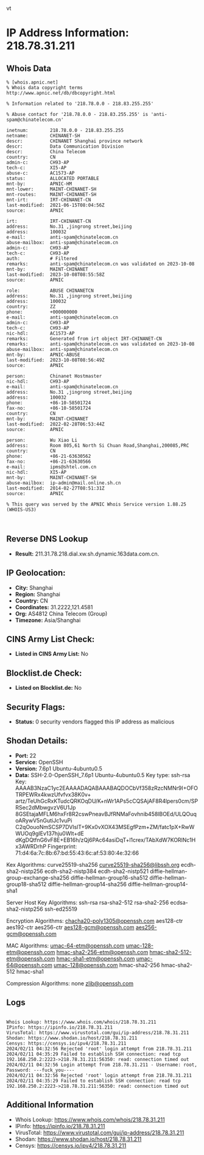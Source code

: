 vt
# IP Address Information: 218.78.31.211

## Whois Data
```
% [whois.apnic.net]
% Whois data copyright terms    http://www.apnic.net/db/dbcopyright.html

% Information related to '218.78.0.0 - 218.83.255.255'

% Abuse contact for '218.78.0.0 - 218.83.255.255' is 'anti-spam@chinatelecom.cn'

inetnum:        218.78.0.0 - 218.83.255.255
netname:        CHINANET-SH
descr:          CHINANET Shanghai province network
descr:          Data Communication Division
descr:          China Telecom
country:        CN
admin-c:        CH93-AP
tech-c:         XI5-AP
abuse-c:        AC1573-AP
status:         ALLOCATED PORTABLE
mnt-by:         APNIC-HM
mnt-lower:      MAINT-CHINANET-SH
mnt-routes:     MAINT-CHINANET-SH
mnt-irt:        IRT-CHINANET-CN
last-modified:  2021-06-15T08:04:56Z
source:         APNIC

irt:            IRT-CHINANET-CN
address:        No.31 ,jingrong street,beijing
address:        100032
e-mail:         anti-spam@chinatelecom.cn
abuse-mailbox:  anti-spam@chinatelecom.cn
admin-c:        CH93-AP
tech-c:         CH93-AP
auth:           # Filtered
remarks:        anti-spam@chinatelecom.cn was validated on 2023-10-08
mnt-by:         MAINT-CHINANET
last-modified:  2023-10-08T08:55:58Z
source:         APNIC

role:           ABUSE CHINANETCN
address:        No.31 ,jingrong street,beijing
address:        100032
country:        ZZ
phone:          +000000000
e-mail:         anti-spam@chinatelecom.cn
admin-c:        CH93-AP
tech-c:         CH93-AP
nic-hdl:        AC1573-AP
remarks:        Generated from irt object IRT-CHINANET-CN
remarks:        anti-spam@chinatelecom.cn was validated on 2023-10-08
abuse-mailbox:  anti-spam@chinatelecom.cn
mnt-by:         APNIC-ABUSE
last-modified:  2023-10-08T08:56:49Z
source:         APNIC

person:         Chinanet Hostmaster
nic-hdl:        CH93-AP
e-mail:         anti-spam@chinatelecom.cn
address:        No.31 ,jingrong street,beijing
address:        100032
phone:          +86-10-58501724
fax-no:         +86-10-58501724
country:        CN
mnt-by:         MAINT-CHINANET
last-modified:  2022-02-28T06:53:44Z
source:         APNIC

person:         Wu Xiao Li
address:        Room 805,61 North Si Chuan Road,Shanghai,200085,PRC
country:        CN
phone:          +86-21-63630562
fax-no:         +86-21-63630566
e-mail:         ipms@shtel.com.cn
nic-hdl:        XI5-AP
mnt-by:         MAINT-CHINANET-SH
abuse-mailbox:  ip-admin@mail.online.sh.cn
last-modified:  2014-02-27T08:51:31Z
source:         APNIC

% This query was served by the APNIC Whois Service version 1.88.25 (WHOIS-US3)



```
## Reverse DNS Lookup
- **Result:** 211.31.78.218.dial.xw.sh.dynamic.163data.com.cn.

## IP Geolocation:
- **City:** Shanghai
- **Region:** Shanghai
- **Country:** CN
- **Coordinates:** 31.2222,121.4581
- **Org:** AS4812 China Telecom (Group)
- **Timezone:** Asia/Shanghai

## CINS Army List Check:
- **Listed in CINS Army List:** 
No

## Blocklist.de Check:
- **Listed on Blocklist.de:** 
No

## Security Flags:
- **Status:** 0 security vendors flagged this IP address as malicious

## Shodan Details:
- **Port:** 22
- **Service:** OpenSSH
- **Version:** 7.6p1 Ubuntu-4ubuntu0.5
- **Data:** SSH-2.0-OpenSSH_7.6p1 Ubuntu-4ubuntu0.5
Key type: ssh-rsa
Key: AAAAB3NzaC1yc2EAAAADAQABAAABAQDOCbVf358zRzcNMNr9I+OFOTRPEWRx4kwzUfvfvx38K0v+
artz/TeUhGcRxKTudcQRKOqDU/K+nWr1APs5cCQSAjAF8R4lpers0cm/SPRSec2dMbwgvzV6U1Jp
8GSEtajaMFLM6hxFr8R2cswPneavBJfRNMaFovhnib458lBOEd/ULQOuqoARywV5nGutiJc1vuPi
C2qOouoNmSCSP7DVIslT+9Kx0vXOX43MSEgfPzm+ZM/fatc1pX+RwWWUOq9gIEv137hju0Wlt+dE
dKgDQtfnG6vF8E+EB16h/zQj6PAc64asiDqT+l1crex/TAbXdW7KORlNc1Hx3AWRDrhP
Fingerprint: 71:d4:6a:7c:8b:67:bd:55:43:6c:af:53:80:4e:32:66

Kex Algorithms:
	curve25519-sha256
	curve25519-sha256@libssh.org
	ecdh-sha2-nistp256
	ecdh-sha2-nistp384
	ecdh-sha2-nistp521
	diffie-hellman-group-exchange-sha256
	diffie-hellman-group16-sha512
	diffie-hellman-group18-sha512
	diffie-hellman-group14-sha256
	diffie-hellman-group14-sha1

Server Host Key Algorithms:
	ssh-rsa
	rsa-sha2-512
	rsa-sha2-256
	ecdsa-sha2-nistp256
	ssh-ed25519

Encryption Algorithms:
	chacha20-poly1305@openssh.com
	aes128-ctr
	aes192-ctr
	aes256-ctr
	aes128-gcm@openssh.com
	aes256-gcm@openssh.com

MAC Algorithms:
	umac-64-etm@openssh.com
	umac-128-etm@openssh.com
	hmac-sha2-256-etm@openssh.com
	hmac-sha2-512-etm@openssh.com
	hmac-sha1-etm@openssh.com
	umac-64@openssh.com
	umac-128@openssh.com
	hmac-sha2-256
	hmac-sha2-512
	hmac-sha1

Compression Algorithms:
	none
	zlib@openssh.com


## Logs
```

Whois Lookup: https://www.whois.com/whois/218.78.31.211
IPinfo: https://ipinfo.io/218.78.31.211
VirusTotal: https://www.virustotal.com/gui/ip-address/218.78.31.211
Shodan: https://www.shodan.io/host/218.78.31.211
Censys: https://censys.io/ipv4/218.78.31.211
2024/02/11 04:32:56 Rejected 'root' login attempt from 218.78.31.211
2024/02/11 04:35:29 Failed to establish SSH connection: read tcp 192.168.250.2:2223->218.78.31.211:56350: read: connection timed out
2024/02/11 04:32:56 Login attempt from 218.78.31.211 - Username: root, Password: ---fuck_you----
2024/02/11 04:32:56 Rejected 'root' login attempt from 218.78.31.211
2024/02/11 04:35:29 Failed to establish SSH connection: read tcp 192.168.250.2:2223->218.78.31.211:56350: read: connection timed out

```
## Additional Information
- Whois Lookup: https://www.whois.com/whois/218.78.31.211
- IPinfo: https://ipinfo.io/218.78.31.211
- VirusTotal: https://www.virustotal.com/gui/ip-address/218.78.31.211
- Shodan: https://www.shodan.io/host/218.78.31.211
- Censys: https://censys.io/ipv4/218.78.31.211

